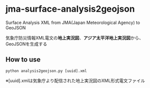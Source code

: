 jma-surface-analysis2geojson
======

Surface Analysis XML from JMA(Japan Meteorological Agency) to GeoJSON

気象庁防災情報XML電文の**地上実況図**、**アジア太平洋地上実況図**から、GeoJSONを生成する

## How to use

```
python analysis2geojson.py [uuid].xml
```

※[uuid].xmlは気象庁より配信された地上実況図のXML形式電文ファイル
